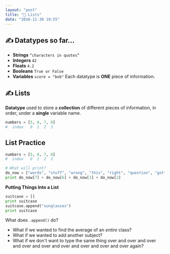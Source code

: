 ```yaml
---
layout: "post"
title: "🔢 Lists"
date: "2016-11-30 19:55"
---
```


## ✍ Datatypes so far...
- **Strings** `“characters in quotes”`
- **Integers** `42`
- **Floats** `4.2`
- **Booleans** `True or False`
- **Variables** `score = "bob"`
Each datatype is **ONE** piece of information.

## ✍ Lists
**Datatype** used to store a **collection** of different pieces of information, in order, under a **single** variable name.

```python
numbers = [5, 6, 7, 8]
#  index   0  1  2  3
```

## List Practice

```python
numbers = [5, 6, 7, 8]
#  index   0  1  2  3

# What will print?
do_now = ["words", "stuff", "wrong", "this", "right", "question", "got", "you"]
print do_now[7] + do_now[6] + do_now[3] + do_now[2]
```

**Putting Things Into a List**

```python
suitcase = []
print suitcase
suitcase.append("sunglasses")
print suitcase
```

What does `.append()` do?

- What if we wanted to find the average of an _entire_ class?
- What if we wanted to add another subject?
- What if we don't want to type the same thing over and over and over and over and over and over and over and over and over again?
